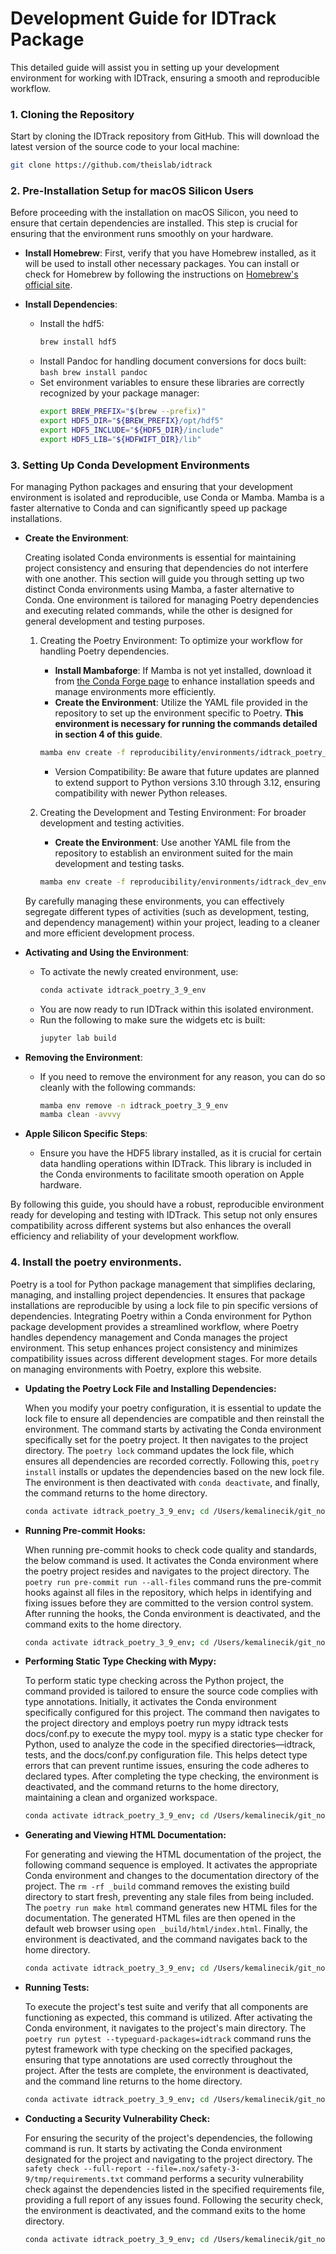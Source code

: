 # Development Guide for IDTrack Package

This detailed guide will assist you in setting up your development environment for working with IDTrack, ensuring a smooth and reproducible workflow.

### 1. Cloning the Repository

Start by cloning the IDTrack repository from GitHub. This will download the latest version of the source code to your local machine:

```bash
git clone https://github.com/theislab/idtrack
```

### 2. Pre-Installation Setup for macOS Silicon Users

Before proceeding with the installation on macOS Silicon, you need to ensure that certain dependencies are installed. This step is crucial for ensuring that the environment runs smoothly on your hardware.

-   **Install Homebrew**: First, verify that you have Homebrew installed, as it will be used to install other necessary packages. You can install or check for Homebrew by following the instructions on [Homebrew's official site](https://brew.sh).

-   **Install Dependencies**:

    -   Install the hdf5:
        ```bash
        brew install hdf5
        ```
    -   Install Pandoc for handling document conversions for docs built:
        `bash brew install pandoc `
    -   Set environment variables to ensure these libraries are correctly recognized by your package manager:
        ```bash
        export BREW_PREFIX="$(brew --prefix)"
        export HDF5_DIR="${BREW_PREFIX}/opt/hdf5"
        export HDF5_INCLUDE="${HDF5_DIR}/include"
        export HDF5_LIB="${HDFWIFT_DIR}/lib"
        ```

### 3. Setting Up Conda Development Environments

For managing Python packages and ensuring that your development environment is isolated and reproducible, use Conda or Mamba. Mamba is a faster alternative to Conda and can significantly speed up package installations.

-   **Create the Environment**:

    Creating isolated Conda environments is essential for maintaining project consistency and ensuring that dependencies do not interfere with one another. This section will guide you through setting up two distinct Conda environments using Mamba, a faster alternative to Conda. One environment is tailored for managing Poetry dependencies and executing related commands, while the other is designed for general development and testing purposes.

    1.  Creating the Poetry Environment: To optimize your workflow for handling Poetry dependencies.

        -   **Install Mambaforge**: If Mamba is not yet installed, download it from [the Conda Forge page](https://github.com/conda-forge/miniforge) to enhance installation speeds and manage environments more efficiently.
        -   **Create the Environment**: Utilize the YAML file provided in the repository to set up the environment specific to Poetry. **This environment is necessary for running the commands detailed in section 4 of this guide**.

        ```bash
        mamba env create -f reproducibility/environments/idtrack_poetry_3_9_env.yaml
        ```

        -   Version Compatibility: Be aware that future updates are planned to extend support to Python versions 3.10 through 3.12, ensuring compatibility with newer Python releases.

    2.  Creating the Development and Testing Environment: For broader development and testing activities.
        -   **Create the Environment**: Use another YAML file from the repository to establish an environment suited for the main development and testing tasks.
        ```bash
        mamba env create -f reproducibility/environments/idtrack_dev_env.yaml
        ```

    By carefully managing these environments, you can effectively segregate different types of activities (such as development, testing, and dependency management) within your project, leading to a cleaner and more efficient development process.

-   **Activating and Using the Environment**:

    -   To activate the newly created environment, use:
        ```bash
        conda activate idtrack_poetry_3_9_env
        ```
    -   You are now ready to run IDTrack within this isolated environment.
    -   Run the following to make sure the widgets etc is built:
        ```bash
        jupyter lab build
        ```

-   **Removing the Environment**:

    -   If you need to remove the environment for any reason, you can do so cleanly with the following commands:
        ```bash
        mamba env remove -n idtrack_poetry_3_9_env
        mamba clean -avvvy
        ```

-   **Apple Silicon Specific Steps**:
    -   Ensure you have the HDF5 library installed, as it is crucial for certain data handling operations within IDTrack. This library is included in the Conda environments to facilitate smooth operation on Apple hardware.

By following this guide, you should have a robust, reproducible environment ready for developing and testing with IDTrack. This setup not only ensures compatibility across different systems but also enhances the overall efficiency and reliability of your development workflow.

### 4. Install the poetry environments.

Poetry is a tool for Python package management that simplifies declaring, managing, and installing project dependencies. It ensures that package installations are reproducible by using a lock file to pin specific versions of dependencies. Integrating Poetry within a Conda environment for Python package development provides a streamlined workflow, where Poetry handles dependency management and Conda manages the project environment. This setup enhances project consistency and minimizes compatibility issues across different development stages. For more details on managing environments with Poetry, explore this website.

-   **Updating the Poetry Lock File and Installing Dependencies:**

    When you modify your poetry configuration, it is essential to update the lock file to ensure all dependencies are compatible and then reinstall the environment. The command starts by activating the Conda environment specifically set for the poetry project. It then navigates to the project directory. The `poetry lock` command updates the lock file, which ensures all dependencies are recorded correctly. Following this, `poetry install` installs or updates the dependencies based on the new lock file. The environment is then deactivated with `conda deactivate`, and finally, the command returns to the home directory.

    ```bash
    conda activate idtrack_poetry_3_9_env; cd /Users/kemalinecik/git_nosync/idtrack; poetry lock; poetry install; conda deactivate; cd
    ```

-   **Running Pre-commit Hooks:**

    When running pre-commit hooks to check code quality and standards, the below command is used. It activates the Conda environment where the poetry project resides and navigates to the project directory. The `poetry run pre-commit run --all-files` command runs the pre-commit hooks against all files in the repository, which helps in identifying and fixing issues before they are committed to the version control system. After running the hooks, the Conda environment is deactivated, and the command exits to the home directory.

    ```bash
    conda activate idtrack_poetry_3_9_env; cd /Users/kemalinecik/git_nosync/idtrack; poetry run pre-commit run --all-files; conda deactivate; cd
    ```

-   **Performing Static Type Checking with Mypy:**

    To perform static type checking across the Python project, the command provided is tailored to ensure the source code complies with type annotations. Initially, it activates the Conda environment specifically configured for this project. The command then navigates to the project directory and employs poetry run mypy idtrack tests docs/conf.py to execute the mypy tool. mypy is a static type checker for Python, used to analyze the code in the specified directories—idtrack, tests, and the docs/conf.py configuration file. This helps detect type errors that can prevent runtime issues, ensuring the code adheres to declared types. After completing the type checking, the environment is deactivated, and the command returns to the home directory, maintaining a clean and organized workspace.

    ```bash
    conda activate idtrack_poetry_3_9_env; cd /Users/kemalinecik/git_nosync/idtrack; poetry run mypy idtrack tests docs/conf.py; conda deactivate; cd
    ```

-   **Generating and Viewing HTML Documentation:**

    For generating and viewing the HTML documentation of the project, the following command sequence is employed. It activates the appropriate Conda environment and changes to the documentation directory of the project. The `rm -rf _build` command removes the existing build directory to start fresh, preventing any stale files from being included. The `poetry run make html` command generates new HTML files for the documentation. The generated HTML files are then opened in the default web browser using `open _build/html/index.html`. Finally, the environment is deactivated, and the command navigates back to the home directory.

    ```bash
    conda activate idtrack_poetry_3_9_env; cd /Users/kemalinecik/git_nosync/idtrack/docs; rm -rf _build; poetry run make html; open _build/html/index.html; conda deactivate; cd
    ```

-   **Running Tests:**

    To execute the project's test suite and verify that all components are functioning as expected, this command is utilized. After activating the Conda environment, it navigates to the project's main directory. The `poetry run pytest --typeguard-packages=idtrack` command runs the pytest framework with type checking on the specified packages, ensuring that type annotations are used correctly throughout the project. After the tests are complete, the environment is deactivated, and the command line returns to the home directory.

    ```bash
    conda activate idtrack_poetry_3_9_env; cd /Users/kemalinecik/git_nosync/idtrack; poetry run pytest --typeguard-packages=idtrack; conda deactivate; cd
    ```

-   **Conducting a Security Vulnerability Check:**

    For ensuring the security of the project's dependencies, the following command is run. It starts by activating the Conda environment designated for the project and navigating to the project directory. The `safety check --full-report --file=.nox/safety-3-9/tmp/requirements.txt` command performs a security vulnerability check against the dependencies listed in the specified requirements file, providing a full report of any issues found. Following the security check, the environment is deactivated, and the command exits to the home directory.

    ```bash
    conda activate idtrack_poetry_3_9_env; cd /Users/kemalinecik/git_nosync/idtrack; safety check --full-report --file=.nox/safety-3-9/tmp/requirements.txt; conda deactivate; cd
    ```

